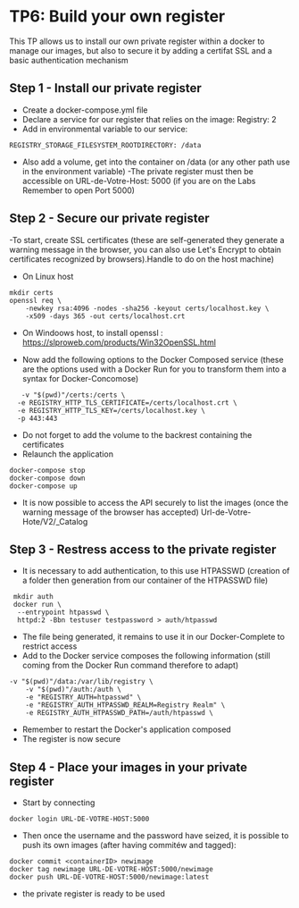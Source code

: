 # TP6: Build your own register

This TP allows us to install our own private register within a docker to manage our images, but also to secure it by adding a certifat SSL and a basic authentication mechanism 

## Step 1 - Install our private register
- Create a docker-compose.yml file
- Declare a service for our register that relies on the image: Registry: 2
- Add in environmental variable to our service:
```
REGISTRY_STORAGE_FILESYSTEM_ROOTDIRECTORY: /data
```
- Also add a volume, get into the container on /data (or any other path use in the environment variable)
-The private register must then be accessible on URL-de-Votre-Host: 5000 (if you are on the Labs Remember to open Port 5000)

## Step 2 - Secure our private register

-To start, create SSL certificates (these are self-generated they generate a warning message in the browser, you can also use Let's Encrypt to obtain certificates recognized by browsers).Handle to do on the host machine)

* On Linux host
```
mkdir certs
openssl req \
    -newkey rsa:4096 -nodes -sha256 -keyout certs/localhost.key \
    -x509 -days 365 -out certs/localhost.crt

```
* On Windoows host, to install openssl : https://slproweb.com/products/Win32OpenSSL.html 



- Now add the following options to the Docker Composed service (these are the options used with a Docker Run for you to transform them into a syntax for Docker-Concomose)
 ```
    -v "$(pwd)"/certs:/certs \         
   -e REGISTRY_HTTP_TLS_CERTIFICATE=/certs/localhost.crt \
   -e REGISTRY_HTTP_TLS_KEY=/certs/localhost.key \
   -p 443:443 
```
- Do not forget to add the volume to the backrest containing the certificates
- Relaunch the application
```
docker-compose stop
docker-compose down
docker-compose up
```
- It is now possible to access the API securely to list the images (once the warning message of the browser has accepted)
Url-de-Votre-Hote/V2/_Catalog

## Step 3 - Restress access to the private register

- It is necessary to add authentication, to this use HTPASSWD (creation of a folder then generation from our container of the HTPASSWD file)
```
 mkdir auth
 docker run \
  --entrypoint htpasswd \
  httpd:2 -Bbn testuser testpassword > auth/htpasswd
```
- The file being generated, it remains to use it in our Docker-Complete to restrict access
- Add to the Docker service composes the following information (still coming from the Docker Run command therefore to adapt)
```
-v "$(pwd)"/data:/var/lib/registry \
    -v "$(pwd)"/auth:/auth \
    -e "REGISTRY_AUTH=htpasswd" \
    -e "REGISTRY_AUTH_HTPASSWD_REALM=Registry Realm" \
    -e REGISTRY_AUTH_HTPASSWD_PATH=/auth/htpasswd \
```
- Remember to restart the Docker's application composed
- The register is now secure

## Step 4 - Place your images in your private register
- Start by connecting
```
docker login URL-DE-VOTRE-HOST:5000
```
- Then once the username and the password have seized, it is possible to push its own images (after having commitéw and tagged):
```
docker commit <containerID> newimage
docker tag newimage URL-DE-VOTRE-HOST:5000/newimage
docker push URL-DE-VOTRE-HOST:5000/newimage:latest
```
- the private register is ready to be used
